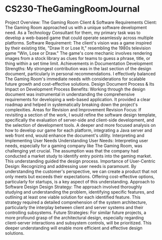 # CS230-TheGamingRoomJournal
Project Overview: The Gaming Room Client & Software Requirements
Client: The Gaming Room approached us with a unique software development need. As a Technology Consultant for them, my primary task was to develop a web-based game that could operate seamlessly across multiple platforms.
Software Requirement: The client's vision was a game inspired by their existing title, "Draw It or Lose It," resembling the 1980s television game "Win, Lose or Draw." The game's core mechanic involves rendering images from a stock library as clues for teams to guess a phrase, title, or thing within a set time limit.
Achievements in Documentation Development
Strengths: My strongest contribution was in the last section of the design document, particularly in personal recommendations. I effectively balanced The Gaming Room's immediate needs with considerations for scalable future growth and cost-effective solutions.
Design Document Process & Its Impact on Development
Process Benefits: Working through the design document was instrumental in understanding the comprehensive requirements for developing a web-based application. It provided a clear roadmap and helped in systematically breaking down the project's complexities.
Areas for Revision and Improvement
Revision Focus: If revisiting a section of the work, I would refine the software design template, specifically the evaluation of server-side and client-side development, and the selection of development tools. A deeper and more focused analysis on how to develop our game for each platform, integrating a Java server and web front end, would enhance the document's utility.
Interpreting and Implementing User Needs
Understanding User Needs: Interpreting user needs, especially for a gaming company like The Gaming Room, was challenging yet crucial. The assumption was that the company had conducted a market study to identify entry points into the gaming market. This understanding guided the design process.
Importance of User-Centric Design: Recognizing and addressing user needs is paramount. By understanding the customer's perspective, we can create a product that not only meets but exceeds their expectations. Offering cost-effective options, particularly for startups, is a key aspect of this understanding.
Approach to Software Design
Design Strategy: The approach involved thoroughly studying and understanding the problem, identifying specific features, and outlining at least one viable solution for each identified feature. This strategy required a detailed comprehension of the system architecture, particularly the interplay between client and server systems and their controlling subsystems.
Future Strategies: For similar future projects, a more profound grasp of the architectural design, especially regarding client-server interactions and subsystem controls, will be prioritized. This deeper understanding will enable more efficient and effective design solutions.
